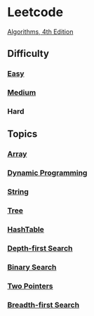 # Leetcode

[Algorithms, 4th Edition](https://algs4.cs.princeton.edu/home/)

## Difficulty
### [Easy](./Easy.md)


### [Medium](./Medium.md)


### Hard

## Topics
### [Array](./Array.md)

### [Dynamic Programming](./DynamicProgramming.md)

### [String](./String.md)

### [Tree](./Tree.md)  

### [HashTable](./HashTable.md)

### [Depth-first Search](./DepthFirstSearch.md)

### [Binary Search](./BinarySearch.md)   

### [Two Pointers](./TwoPointers.md)

### [Breadth-first Search](./BreadthFirstSearch.md)   



